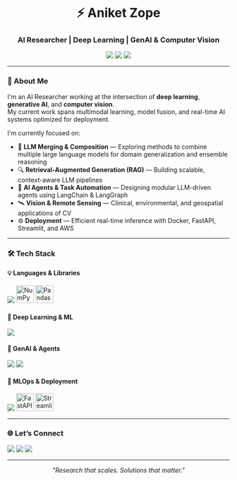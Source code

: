 <h1 align="center">⚡ Aniket Zope</h1>
<h3 align="center">AI Researcher | Deep Learning | GenAI & Computer Vision</h3>

<p align="center">
  <img src="https://img.shields.io/badge/Role-AI%20Researcher-blue" />
  <img src="https://img.shields.io/badge/Focus-GenAI%2C%20CV%2C%20Multimodal-brightgreen" />
  <img src="https://img.shields.io/badge/Open%20to-Collaborations-orange" />
</p>

---

### 👋 About Me

I'm an AI Researcher working at the intersection of **deep learning**, **generative AI**, and **computer vision**.  
My current work spans multimodal learning, model fusion, and real-time AI systems optimized for deployment.

I'm currently focused on:
- 🧠 **LLM Merging & Composition** — Exploring methods to combine multiple large language models for domain generalization and ensemble reasoning  
- 🔍 **Retrieval-Augmented Generation (RAG)** — Building scalable, context-aware LLM pipelines  
- 🤖 **AI Agents & Task Automation** — Designing modular LLM-driven agents using LangChain & LangGraph  
- 🛰️ **Vision & Remote Sensing** — Clinical, environmental, and geospatial applications of CV  
- ⚙️ **Deployment** — Efficient real-time inference with Docker, FastAPI, Streamlit, and AWS  

---

### 🛠️ Tech Stack

#### 💡 Languages & Libraries
<p align="left">
  <img src="https://skillicons.dev/icons?i=python,cpp,mysql" />
<!--   <img src="https://cdn.jsdelivr.net/gh/devicons/devicon/icons/mysql/mysql-original.svg" height="40" alt="MySQL" title="MySQL"/> -->
  <img src="https://upload.wikimedia.org/wikipedia/commons/3/31/NumPy_logo_2020.svg" height="40" alt="NumPy" title="NumPy"/>
  <img src="https://upload.wikimedia.org/wikipedia/commons/e/ed/Pandas_logo.svg" height="40" alt="Pandas" title="Pandas"/>
</p>

#### 🧠 Deep Learning & ML
<p align="left">
  <img src="https://skillicons.dev/icons?i=pytorch,tensorflow,sklearn,opencv" />
</p>

#### 🤖 GenAI & Agents
<p align="left">
  <img src="https://img.shields.io/badge/LangChain-Framework-4B8BBE?logo=chainlink&logoColor=white" />
  <img src="https://img.shields.io/badge/LangGraph-Agent%20Orchestration-3C9CDB?logo=apacheairflow&logoColor=white" />
</p>

#### 🚀 MLOps & Deployment
<p align="left">
  <img src="https://skillicons.dev/icons?i=docker,aws,git,linux,vscode" />
  <!-- FastAPI -->
  <img src="https://fastapi.tiangolo.com/img/logo-margin/logo-teal.png" height="40" alt="FastAPI" title="FastAPI"/>

  <!-- Streamlit -->
  <img src="https://streamlit.io/images/brand/streamlit-logo-secondary-colormark-darktext.svg" height="40" alt="Streamlit" title="Streamlit"/>
</p>
</p>

---

### 🌐 Let’s Connect

<p align="left">
  <a href="https://github.com/Aniket-Zope"><img src="https://img.shields.io/badge/GitHub-Aniket--Zope-black?logo=github" /></a>
  <a href="https://linkedin.com/in/aniket-zope"><img src="https://img.shields.io/badge/LinkedIn-aniket--zope-blue?logo=linkedin" /></a>
  <a href="mailto:aniketzope02@gmail.com"><img src="https://img.shields.io/badge/Email-aniketzope02@gmail.com-red?logo=gmail" /></a>
</p>

---

<p align="center">
  <i>"Research that scales. Solutions that matter."</i>
</p>
